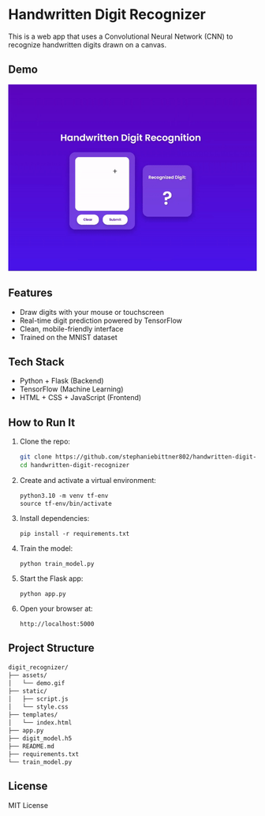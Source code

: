 # Handwritten Digit Recognizer

This is a web app that uses a Convolutional Neural Network (CNN) to recognize handwritten digits drawn on a canvas.

## Demo

![Digit Recognizer Demo](assets/demo.gif)

## Features
- Draw digits with your mouse or touchscreen
- Real-time digit prediction powered by TensorFlow
- Clean, mobile-friendly interface
- Trained on the MNIST dataset

## Tech Stack
- Python + Flask (Backend)
- TensorFlow (Machine Learning)
- HTML + CSS + JavaScript (Frontend)

## How to Run It

1. Clone the repo:
   ```bash
   git clone https://github.com/stephaniebittner802/handwritten-digit-recognizer.git
   cd handwritten-digit-recognizer
   ```

2. Create and activate a virtual environment:
   ```
   python3.10 -m venv tf-env
   source tf-env/bin/activate
   ```

3. Install dependencies:
   ```
   pip install -r requirements.txt
   ```

4. Train the model:
   ```
   python train_model.py
   ```

5. Start the Flask app:
   ```
   python app.py
   ```

6. Open your browser at:
   ```
   http://localhost:5000
   ```

## Project Structure

```
digit_recognizer/
├── assets/
│   └── demo.gif
├── static/
│   ├── script.js
│   └── style.css
├── templates/
│   └── index.html
├── app.py
├── digit_model.h5
├── README.md
├── requirements.txt
└── train_model.py
```

## License
MIT License
